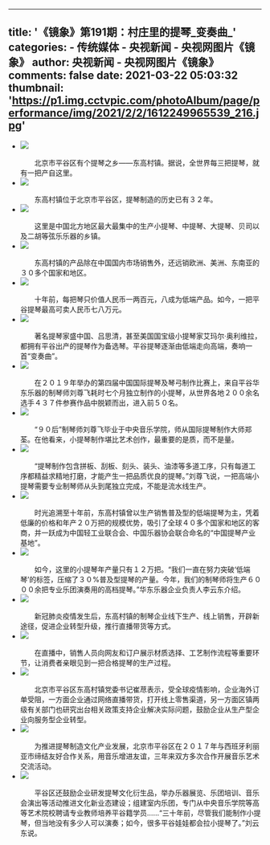 
---
title: '《镜象》第191期：村庄里的提琴_变奏曲_'
categories: 
    - 传统媒体
    - 央视新闻 - 央视网图片《镜象》
author: 央视新闻 - 央视网图片《镜象》
comments: false
date: 2021-03-22 05:03:32
thumbnail: 'https://p1.img.cctvpic.com/photoAlbum/page/performance/img/2021/2/2/1612249965539_216.jpg'
---

<div>   
<ul>



<li>
<div class="img">
<img src="https://p1.img.cctvpic.com/photoAlbum/page/performance/img/2021/2/2/1612249965539_216.jpg" referrerpolicy="no-referrer">
</div>
<div class="vspace" style="height:17px;"></div>
<div class="text">
<div class="textl">
<span></span><em></em>
</div>
<div class="textr">
　　北京市平谷区有个提琴之乡——东高村镇。据说，全世界每三把提琴，就有一把产自这里。
</div>
</div>
</li>



<li>
<div class="img">
<img src="https://p4.img.cctvpic.com/photoAlbum/page/performance/img/2021/2/2/1612250518949_516.jpg" referrerpolicy="no-referrer">
</div>
<div class="vspace" style="height:17px;"></div>
<div class="text">
<div class="textl">
<span></span><em></em>
</div>
<div class="textr">
　　东高村镇位于北京市平谷区，提琴制造的历史已有３２年。
</div>
</div>
</li>



<li>
<div class="img">
<img src="https://p5.img.cctvpic.com/photoAlbum/page/performance/img/2021/2/2/1612250572330_389.jpg" referrerpolicy="no-referrer">
</div>
<div class="vspace" style="height:17px;"></div>
<div class="text">
<div class="textl">
<span></span><em></em>
</div>
<div class="textr">
　　这里是中国北方地区最大最集中的生产小提琴、中提琴、大提琴、贝司以及二胡等弦乐乐器的乡镇。
</div>
</div>
</li>



<li>
<div class="img">
<img src="https://p4.img.cctvpic.com/photoAlbum/page/performance/img/2021/2/2/1612251505368_719.jpg" referrerpolicy="no-referrer">
</div>
<div class="vspace" style="height:17px;"></div>
<div class="text">
<div class="textl">
<span></span><em></em>
</div>
<div class="textr">
　　东高村镇的产品除在中国国内市场销售外，还远销欧洲、美洲、东南亚的３０多个国家和地区。
</div>
</div>
</li>



<li>
<div class="img">
<img src="https://p4.img.cctvpic.com/photoAlbum/page/performance/img/2021/2/2/1612251570029_37.jpg" referrerpolicy="no-referrer">
</div>
<div class="vspace" style="height:17px;"></div>
<div class="text">
<div class="textl">
<span></span><em></em>
</div>
<div class="textr">
　　十年前，每把琴只价值人民币一两百元，八成为低端产品。如今，一把平谷提琴最高可卖人民币七八万元。
</div>
</div>
</li>



<li>
<div class="img">
<img src="https://p2.img.cctvpic.com/photoAlbum/page/performance/img/2021/2/2/1612250666866_342.jpg" referrerpolicy="no-referrer">
</div>
<div class="vspace" style="height:17px;"></div>
<div class="text">
<div class="textl">
<span></span><em></em>
</div>
<div class="textr">
　　著名提琴家盛中国、吕思清，甚至美国国宝级小提琴家艾玛尔·奥利维拉，都拥有平谷出产的提琴作为备选琴。平谷提琴逐渐由低端走向高端，奏响一首“变奏曲”。
</div>
</div>
</li>



<li>
<div class="img">
<img src="https://p3.img.cctvpic.com/photoAlbum/page/performance/img/2021/2/2/1612250775776_158.jpg" referrerpolicy="no-referrer">
</div>
<div class="vspace" style="height:17px;"></div>
<div class="text">
<div class="textl">
<span></span><em></em>
</div>
<div class="textr">
　　在２０１９年举办的第四届中国国际提琴及琴弓制作比赛上，来自平谷华东乐器的制琴师刘尊飞耗时七个月独立制作的小提琴，从世界各地２００余名选手４３７件参赛作品中脱颖而出，进入前５０名。
</div>
</div>
</li>



<li>
<div class="img">
<img src="https://p5.img.cctvpic.com/photoAlbum/page/performance/img/2021/2/2/1612250811637_629.jpg" referrerpolicy="no-referrer">
</div>
<div class="vspace" style="height:17px;"></div>
<div class="text">
<div class="textl">
<span></span><em></em>
</div>
<div class="textr">
　　“９０后”制琴师刘尊飞毕业于中央音乐学院，师从国际提琴制作大师郑荃。在他看来，小提琴制作堪比艺术创作，最重要的是质，而不是量。
</div>
</div>
</li>



<li>
<div class="img">
<img src="https://p2.img.cctvpic.com/photoAlbum/page/performance/img/2021/2/2/1612250839822_33.jpg" referrerpolicy="no-referrer">
</div>
<div class="vspace" style="height:17px;"></div>
<div class="text">
<div class="textl">
<span></span><em></em>
</div>
<div class="textr">
　　“提琴制作包含拼板、刮板、刻头、装头、油漆等多道工序，只有每道工序都精益求精地打磨，才能产生一把品质优良的提琴。”刘尊飞说，一把高端小提琴需要专业制琴师从头到尾独立完成，不能是流水线生产。
</div>
</div>
</li>



<li>
<div class="img">
<img src="https://p5.img.cctvpic.com/photoAlbum/page/performance/img/2021/2/2/1612250864638_965.jpg" referrerpolicy="no-referrer">
</div>
<div class="vspace" style="height:17px;"></div>
<div class="text">
<div class="textl">
<span></span><em></em>
</div>
<div class="textr">
　　时光追溯至十年前，东高村镇曾以生产销售普及型的低端提琴为主，凭着低廉的价格和年产２０万把的规模优势，吸引了全球４０多个国家和地区的客商，并一跃成为中国轻工业联合会、中国乐器协会联合命名的“中国提琴产业基地”。
</div>
</div>
</li>



<li>
<div class="img">
<img src="https://p2.img.cctvpic.com/photoAlbum/page/performance/img/2021/2/2/1612251209676_547.jpg" referrerpolicy="no-referrer">
</div>
<div class="vspace" style="height:17px;"></div>
<div class="text">
<div class="textl">
<span></span><em></em>
</div>
<div class="textr">
　　如今，这里的小提琴年产量只有１２万把。“我们一直在努力突破‘低端琴’的标签，压缩了３０%普及型提琴的产量。今年，我们的制琴师将生产６０００余把专业乐团演奏用的高档提琴。”华东乐器企业负责人李云东介绍。
</div>
</div>
</li>



<li>
<div class="img">
<img src="https://p2.img.cctvpic.com/photoAlbum/page/performance/img/2021/2/2/1612251238426_253.jpg" referrerpolicy="no-referrer">
</div>
<div class="vspace" style="height:17px;"></div>
<div class="text">
<div class="textl">
<span></span><em></em>
</div>
<div class="textr">
　　新冠肺炎疫情发生后，东高村镇的制琴企业线下生产、线上销售，开辟新途径，促进企业转型升级，推行直播带货等方式。
</div>
</div>
</li>



<li>
<div class="img">
<img src="https://p5.img.cctvpic.com/photoAlbum/page/performance/img/2021/2/2/1612251901842_727.jpg" referrerpolicy="no-referrer">
</div>
<div class="vspace" style="height:17px;"></div>
<div class="text">
<div class="textl">
<span></span><em></em>
</div>
<div class="textr">
　　在直播中，销售人员向网友和订户展示材质选择、工艺制作流程等重要环节，让消费者亲眼见到一把合格提琴的生产过程。
</div>
</div>
</li>



<li>
<div class="img">
<img src="https://p4.img.cctvpic.com/photoAlbum/page/performance/img/2021/2/2/1612251278311_471.jpg" referrerpolicy="no-referrer">
</div>
<div class="vspace" style="height:17px;"></div>
<div class="text">
<div class="textl">
<span></span><em></em>
</div>
<div class="textr">
　　北京市平谷区东高村镇党委书记崔荩表示，受全球疫情影响，企业海外订单受阻，一方面企业通过网络直播带货，打开线上零售渠道，另一方面区镇两级有关部门也研究出台相关政策支持企业解决实际问题，鼓励企业从生产型企业向服务型企业转型。
</div>
</div>
</li>



<li>
<div class="img">
<img src="https://p4.img.cctvpic.com/photoAlbum/page/performance/img/2021/2/2/1612251328778_279.jpg" referrerpolicy="no-referrer">
</div>
<div class="vspace" style="height:17px;"></div>
<div class="text">
<div class="textl">
<span></span><em></em>
</div>
<div class="textr">
　　为推进提琴制造文化产业发展，北京市平谷区在２０１７年与西班牙利丽亚市缔结友好合作关系，用音乐增进友谊，三年来双方多次合作开展音乐艺术交流活动。
</div>
</div>
</li>



<li>
<div class="img">
<img src="https://p1.img.cctvpic.com/photoAlbum/page/performance/img/2021/2/2/1612251354592_234.jpg" referrerpolicy="no-referrer">
</div>
<div class="vspace" style="height:17px;"></div>
<div class="text">
<div class="textl">
<span></span><em></em>
</div>
<div class="textr">
　　平谷区还鼓励企业研发提琴文化衍生品，举办乐器展览、乐团培训、音乐会演出等活动推进文化新业态建设；组建室内乐团，专门从中央音乐学院等高等艺术院校聘请专业教师培养平谷籍学员……“三十年前，尽管我们能制作小提琴，但当地没有多少人可以演奏；如今，很多平谷娃娃都会拉小提琴了。”刘云东说。
</div>
</div>
</li>



</ul>
<div class="vspace" style="height:17px;"></div>
  
</div>
            
